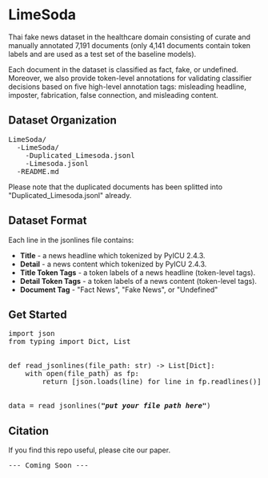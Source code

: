 
# LimeSoda

Thai fake news dataset in the healthcare domain consisting of curate and manually annotated 7,191 documents (only 4,141 documents contain token labels and are used as a test set of the baseline models).

Each document in the dataset is classified as fact, fake, or undefined. Moreover, we also provide token-level annotations for validating classifier decisions based on five high-level annotation tags: misleading headline, imposter, fabrication, false connection, and misleading content.

## Dataset Organization

<pre>
LimeSoda/
  -LimeSoda/
    -Duplicated_Limesoda.jsonl
    -Limesoda.jsonl
  -README.md
</pre>

Please note that the duplicated documents has been splitted into "Duplicated_Limesoda.jsonl" already.

## Dataset Format

Each line in the jsonlines file contains:
- **Title** - a news headline which tokenized by PyICU 2.4.3.
- **Detail** - a news content which tokenized by PyICU 2.4.3.
- **Title Token Tags** - a token labels of a news headline (token-level tags).
- **Detail Token Tags** - a token labels of a news content (token-level tags).
- **Document Tag** - "Fact News", "Fake News", or "Undefined"

## Get Started

<pre>
import json
from typing import Dict, List


def read_jsonlines(file_path: str) -> List[Dict]:
    with open(file_path) as fp:
        return [json.loads(line) for line in fp.readlines()]


data = read_jsonlines(<i><b>"put your file path here"</b></i>)
</pre>

## Citation

If you find this repo useful, please cite our paper.

<pre>
--- Coming Soon ---
</pre>
